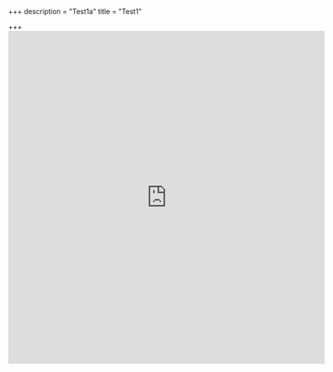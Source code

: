 +++
description = "Test1a"
title = "Test1"

+++
    <iframe src="https://docs.google.com/forms/d/e/1FAIpQLSdQOAXhX70Vpyimlz7QdQlhhBYteB5IQGZu9ifTbnldoALRRA/viewform?embedded=true" width="640" height="673" frameborder="0" marginheight="0" marginwidth="0">Loading…</iframe>